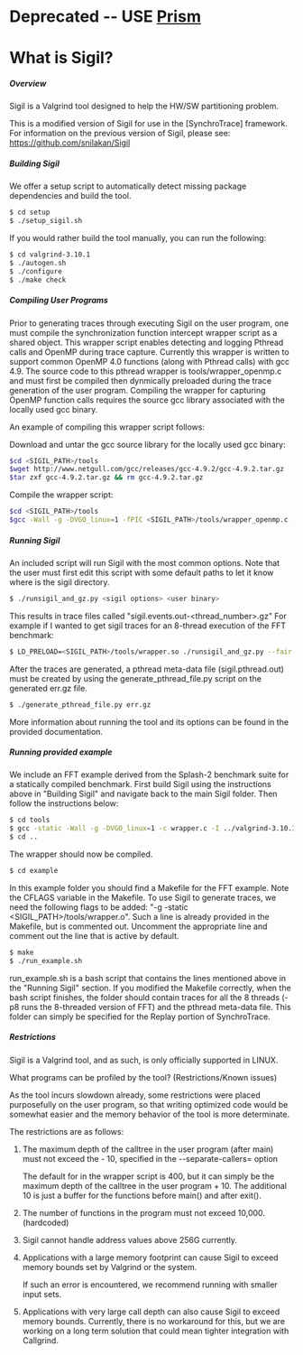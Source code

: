 # **Deprecated -- USE [Prism](https://github.com/vandal/prism)**

# What is Sigil?

##### Overview

Sigil is a Valgrind tool designed to help the HW/SW partitioning problem.

This is a modified version of Sigil for use in the [SynchroTrace] framework.
For information on the previous version of Sigil, please see: 
https://github.com/snilakan/Sigil

##### Building Sigil

We offer a setup script to automatically detect missing package
dependencies and build the tool. 

```sh
$ cd setup
$ ./setup_sigil.sh
```

If you would rather build the tool manually, you can run the following:
   
```sh
$ cd valgrind-3.10.1
$ ./autogen.sh
$ ./configure
$ ./make check
```

##### Compiling User Programs

Prior to generating traces through executing Sigil on the user program, one 
must compile the synchronization function intercept wrapper script as a
shared object. This wrapper script enables detecting and logging Pthread calls
and OpenMP during trace capture. Currently this wrapper is written to support
common OpenMP 4.0 functions (along with Pthread calls) with gcc 4.9. The source
code to this pthread wrapper is tools/wrapper_openmp.c and must first be
compiled then dynmically preloaded during the trace generation of the user
program. Compiling the wrapper for capturing OpenMP function calls requires 
the source gcc library associated with the locally used gcc binary.

An example of compiling this wrapper script follows:

Download and untar the gcc source library for the locally used gcc binary:

```sh
$cd <SIGIL_PATH>/tools
$wget http://www.netgull.com/gcc/releases/gcc-4.9.2/gcc-4.9.2.tar.gz
$tar zxf gcc-4.9.2.tar.gz && rm gcc-4.9.2.tar.gz
```
Compile the wrapper script:

```sh
$cd <SIGIL_PATH>/tools
$gcc -Wall -g -DVGO_linux=1 -fPIC <SIGIL_PATH>/tools/wrapper_openmp.c -I ../valgrind-3.10.1/include/ -I ../valgrind-3.10.1/ -I ../valgrind-3.10.1/callgrind -I gcc-4.9.2/libgomp/ -I gcc-4.9.2/libgcc/ -I gcc-4.9.2/libgomp/config/linux/ -shared -o wrapper.so
```

##### Running Sigil

An included script will run Sigil with the most common options. Note that
the user must first edit this script with some default paths to let it know
where is the sigil directory.

```sh
$ ./runsigil_and_gz.py <sigil options> <user binary>
```

This results in trace files called "sigil.events.out-<thread_number>.gz"
For example if I wanted to get sigil traces for an 8-thread execution of the FFT benchmark:

```sh
$ LD_PRELOAD=<SIGIL_PATH>/tools/wrapper.so ./runsigil_and_gz.py --fair-sched=yes --tool=callgrind --separate-callers=100 --toggle-collect=main --cache-sim=yes --dump-line=no --drw-func=no --drw-events=yes --drw-splitcomp=1 --drw-intercepts=yes --drw-syscall=no --branch-sim=yes --separate-threads=yes --callgrind-out-file=callgrind.out.threads ./FFT -m16 -p8 -l6 -t
```

After the traces are generated, a pthread meta-data file (sigil.pthread.out) must be created by using the generate_pthread_file.py script on the generated err.gz file.

```sh
$ ./generate_pthread_file.py err.gz
```

More information about running the tool and its options can be found in the
provided documentation.

##### Running provided example

We include an FFT example derived from the Splash-2 benchmark suite for a
statically compiled benchmark.
First build Sigil using the instructions above in "Building Sigil" and navigate
back to the main Sigil folder. 
Then follow the instructions below:

```sh
$ cd tools
$ gcc -static -Wall -g -DVGO_linux=1 -c wrapper.c -I ../valgrind-3.10.1/include/ -I ../valgrind-3.10.1/ -I ../valgrind-3.10.1/callgrind -o wrapper.o
$ cd ..
```

The wrapper should now be compiled.

```sh
$ cd example
```

In this example folder you should find a Makefile for the FFT example. Note the CFLAGS variable in the Makefile.
To use Sigil to generate traces, we need the following flags to be added: "-g -static <SIGIL_PATH>/tools/wrapper.o".
Such a line is already provided in the Makefile, but is commented out. Uncomment the appropriate line and comment out the line that is active by default.

```sh
$ make
$ ./run_example.sh
```

run_example.sh is a bash script that contains the lines mentioned above in the
"Running Sigil" section.
If you modified the Makefile correctly, when the bash script finishes, the
folder should contain traces for all the 8 threads (-p8 runs the 8-threaded
version of FFT) and the pthread meta-data file.
This folder can simply be specified for the Replay portion of SynchroTrace.

##### Restrictions

Sigil is a Valgrind tool, and as such, is 
only officially supported in LINUX.

What programs can be profiled by the tool? (Restrictions/Known issues)

As the tool incurs slowdown already, some restrictions were placed
purposefully on the user program, so that writing optimized code would be 
somewhat easier and the memory behavior of the tool is more determinate.

The restrictions are as follows:

   1. The maximum depth of the calltree in the user program (after main) 
      must not exceed the <number> - 10, specified in the
      --separate-callers=<number> option

      The default for <number> in the wrapper script is 400, but it can 
      simply be the maximum depth of the calltree in the user program + 10. 
      The additional 10 is just a buffer for the functions before main() 
      and after exit().

   2. The number of functions in the program must not exceed 10,000. 
      (hardcoded)

   3. Sigil cannot handle address values above 256G currently. 

   4. Applications with a large memory footprint can cause Sigil to exceed 
      memory bounds set by Valgrind or the system. 

      If such an error is encountered, we recommend running with smaller 
      input sets.

   5. Applications with very large call depth can also cause Sigil to exceed 
      memory bounds. Currently, there is no workaround for this, but we are 
      working on a long term solution that could mean tighter integration 
      with Callgrind.
